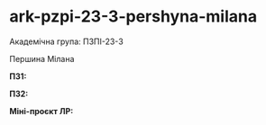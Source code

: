 # ark-pzpi-23-3-pershyna-milana

Академічна група: ПЗПІ-23-3

Першина Мілана

**ПЗ1:** 

**ПЗ2:** 

**Міні-проєкт ЛР:** 